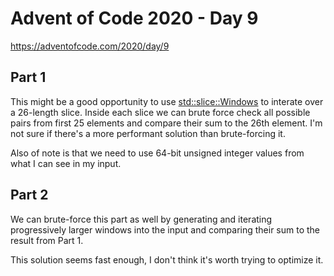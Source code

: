 # Advent of Code 2020 - Day 9

https://adventofcode.com/2020/day/9

## Part 1

This might be a good opportunity to use [std::slice::Windows](https://doc.rust-lang.org/std/primitive.slice.html#method.windows) to interate over a 26-length slice. Inside each slice we can brute force check all possible pairs from first 25 elements and compare their sum to the 26th element. I'm not sure if there's a more performant solution than brute-forcing it.

Also of note is that we need to use 64-bit unsigned integer values from what I can see in my input.

## Part 2

We can brute-force this part as well by generating and iterating progressively larger windows into the input and comparing their sum to the result from Part 1.

This solution seems fast enough, I don't think it's worth trying to optimize it.
